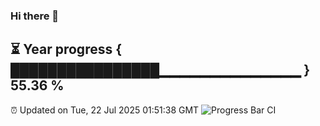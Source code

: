 ### Hi there 👋
⏳ Year progress { ████████████████▁▁▁▁▁▁▁▁▁▁▁▁▁▁ } 55.36 %
---
⏰ Updated on Tue, 22 Jul 2025 01:51:38 GMT
![Progress Bar CI](https://github.com/liununu/liununu/workflows/Progress%20Bar%20CI/badge.svg)
